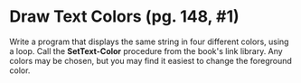 Draw Text Colors (pg. 148, #1)
==============================

Write a program that displays the same string in four different colors, using a loop. Call the **SetText-Color**
procedure from the book's link library. Any colors may be chosen, but you may find it easiest to  change the foreground
color.
